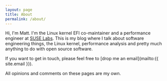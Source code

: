 ```yaml
---
layout: page
title: About
permalink: /about/
---
```


Hi, I'm Matt. I'm the Linux kernel EFI co-maintainer and a performance
engineer at [SUSE Labs](http://www.suse.com). This is my blog where I
talk about software engineering things, the Linux kernel, performance
analysis and pretty much anything to do with open source software.

If you want to get in touch, please feel free to [drop me an
email](mailto:{{ site.email }}).

All opinions and comments on these pages are my own.

